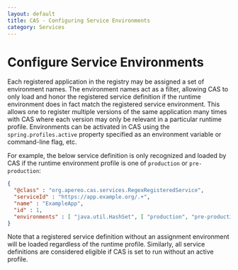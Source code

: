 ```yaml
---
layout: default
title: CAS - Configuring Service Environments
category: Services
---
```


# Configure Service Environments

Each registered application in the registry may be assigned a set of environment names. The environment names act as a filter, allowing
CAS to only load and honor the registered service definition if the runtime environment does in fact match the registered service environment. This allows one to register multiple versions of the same application many times with CAS where each version may only be relevant in a particular runtime profile. Environments can be activated in CAS using the `spring.profiles.active` property specified as an environment variable or command-line flag, etc.

For example, the below service definition is only recognized and loaded by CAS if the runtime environment profile is one of `production` or `pre-production`:

```json
{
  "@class" : "org.apereo.cas.services.RegexRegisteredService",
  "serviceId" : "https://app.example.org/.+",
  "name" : "ExampleApp",
  "id" : 1,
  "environments" : [ "java.util.HashSet", [ "production", "pre-production" ] ]
}
```

Note that a registered service definition without an assignment environment will be loaded regardless of the runtime profile. Similarly, all 
service definitions are considered eligible if CAS is set to run without an active profile.
